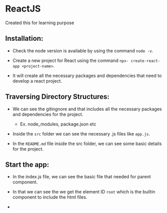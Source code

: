 # ReactJS
Created this for learning purpose 

## Installation:

-  Check the node version is available by using the command `node -v`.

-  Create a new project for React using the command `npx- create-react-app <project-name>`.

-  It will create all the necessary packages and dependencies that need to develop a react project.

## Traversing Directory Structures:

- We can see the gitingnore and that includes all the necessary packages and dependencies for the project. 
     -  Ex. node_modules, package.json etc

- Inside the `src` folder we can see the necessary .js files like `app.js`.

- In the `README.md` file inside the src folder, we can see some basic details for the project.

## Start the app:

-  In the index.js file, we can see the basic file that needed for parent component.

-  In that we can see the we get the element ID `root` which is the builtin component to include the html files.

-  